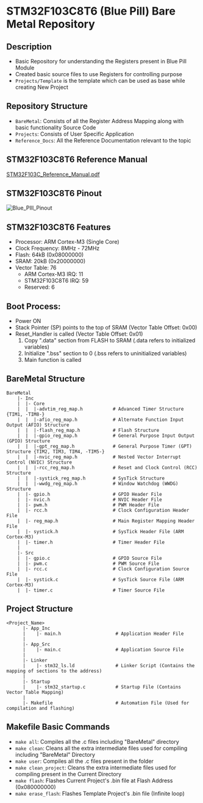 # **STM32F103C8T6 (Blue Pill) Bare Metal Repository**

## Description
  - Basic Repository for understanding the Registers present in Blue Pill Module
  - Created basic source files to use Registers for controlling purpose
  - `Projects/Template` is the template which can be used as base while creating New Project

## Repository Structure
  - `BareMetal`: Consists of all the Register Address Mapping along with basic functionality Source Code
  - `Projects`: Consists of User Specific Application
  - `Reference_Docs`: All the Reference Documentation relevant to the topic

## STM32F103C8T6 Reference Manual
[STM32F103C_Reference_Manual.pdf](https://github.com/user-attachments/files/17596951/STM32F103C_Reference_Manual.pdf)

## STM32F103C8T6 Pinout
![Blue_PIll_Pinout](https://github.com/user-attachments/assets/13d3a619-ac7a-4799-9715-64730e110f1b)

## STM32F103C8T6 Features
  - Processor: ARM Cortex-M3 (Single Core)
  - Clock Frequency: 8MHz - 72MHz
  - Flash: 64kB (0x08000000)
  - SRAM: 20kB (0x20000000)
  - Vector Table: 76
    - ARM Cortex-M3 IRQ: 11
    - STM32F103C8T6 IRQ: 59 
    - Reserved: 6

## Boot Process:
  - Power ON
  - Stack Pointer (SP) points to the top of SRAM (Vector Table Offset: 0x00)
  - Reset_Handler is called (Vector Table Offset: 0x01)
    1. Copy ".data" section from FLASH to SRAM (.data refers to initialized variables)
    2. Initialize ".bss" section to 0 (.bss refers to uninitialized variables)
    3. Main function is called

## BareMetal Structure
```
BareMetal
    |- Inc
    |  |- Core
    |  |  |-advtim_reg_map.h           # Advanced Timer Structure {TIM1, -TIM8-}
    |  |  |-afio_reg_map.h             # Alternate Function Input Output (AFIO) Structure
    |  |  |-flash_reg_map.h            # Flash Structure
    |  |  |-gpio_reg_map.h             # General Purpose Input Output (GPIO) Structure
    |  |  |-gpt_reg_map.h              # General Purpose Timer (GPT) Structure {TIM2, TIM3, TIM4, -TIM5-}
    |  |  |-nvic_reg_map.h             # Nested Vector Interrupt Control (NVIC) Structure
    |  |  |-rcc_reg_map.h              # Reset and Clock Control (RCC) Structure
    |  |  |-systick_reg_map.h          # SysTick Structure
    |  |  |-wwdg_reg_map.h             # Window Watchdog (WWDG) Structure
    |  |- gpio.h                       # GPIO Header File
    |  |- nvic.h                       # NVIC Header File
    |  |- pwm.h                        # PWM Header File
    |  |- rcc.h                        # Clock Configuration Header File
    |  |- reg_map.h                    # Main Register Mapping Header File
    |  |- systick.h                    # SysTick Header File (ARM Cortex-M3)
    |  |- timer.h                      # Timer Header File
    |
    |- Src
    |  |- gpio.c                       # GPIO Source File
    |  |- pwm.c                        # PWM Source File
    |  |- rcc.c                        # Clock Configuration Source File
    |  |- systick.c                    # SysTick Source File (ARM Cortex-M3)
    |  |- timer.c                      # Timer Source File
```

## Project Structure
```
<Project_Name>
      |- App_Inc
      |    |- main.h                    # Application Header File
      |
      |- App_Src
      |    |- main.c                    # Application Source File
      |
      |- Linker
      |    |- stm32_ls.ld               # Linker Script (Contains the mapping of sections to the address)
      |
      |- Startup
      |    |- stm32_startup.c           # Startup File (Contains Vector Table Mapping)
      |
      |- Makefile                       # Automation File (Used for compilation and flashing)
```

## Makefile Basic Commands
  - `make all`: Compiles all the .c files including "BareMetal" directory
  - `make clean`: Cleans all the extra intermediate files used for compiling including "BareMetal" Directory
  - `make user`: Compiles all the .c files present in the folder
  - `make clean_project`: Cleans the extra intermediate files used for compiling present in the Current Directory
  - `make flash`: Flashes Current Project's .bin file at Flash Address (0x080000000)
  - `make erase_flash`: Flashes Template Project's .bin file (Infinite loop)

